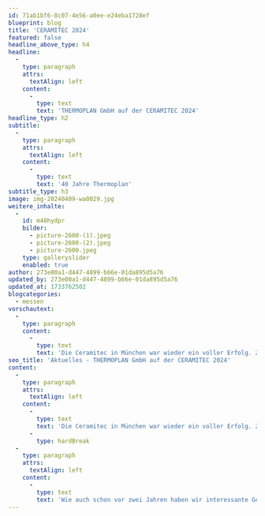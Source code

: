 ```yaml
---
id: 71ab1bf6-8c07-4e56-a0ee-e24eba1728ef
blueprint: blog
title: 'CERAMITEC 2024'
featured: false
headline_above_type: h4
headline:
  -
    type: paragraph
    attrs:
      textAlign: left
    content:
      -
        type: text
        text: 'THERMOPLAN GmbH auf der CERAMITEC 2024'
headline_type: h2
subtitle:
  -
    type: paragraph
    attrs:
      textAlign: left
    content:
      -
        type: text
        text: '40 Jahre Thermoplan'
subtitle_type: h3
image: img-20240409-wa0029.jpg
weitere_inhalte:
  -
    id: m48hydpr
    bilder:
      - picture-2600-(1).jpeg
      - picture-2600-(2).jpeg
      - picture-2600.jpeg
    type: galleryslider
    enabled: true
author: 273e00a1-d447-4899-b66e-01da895d5a76
updated_by: 273e00a1-d447-4899-b66e-01da895d5a76
updated_at: 1733762502
blogcategories:
  - messen
vorschautext:
  -
    type: paragraph
    content:
      -
        type: text
        text: 'Die Ceramitec in München war wieder ein voller Erfolg. Zusammen mit Ihnen konnten wir unser 40 jähriges Jubiläum gebührend feiern.'
seo_title: 'Aktuelles - THERMOPLAN GmbH auf der CERAMITEC 2024'
content:
  -
    type: paragraph
    attrs:
      textAlign: left
    content:
      -
        type: text
        text: 'Die Ceramitec in München war wieder ein voller Erfolg. Zusammen mit Ihnen konnten wir unser 40 jähriges Jubiläum gebührend feiern.'
      -
        type: hardBreak
  -
    type: paragraph
    attrs:
      textAlign: left
    content:
      -
        type: text
        text: 'Wie auch schon vor zwei Jahren haben wir interessante Gespräche mit unseren Kunden geführt, wobei der Spaß nie zu kurz kam. Wir freuen uns auf viele spannende Projekte und bedanken uns für Ihr Vertrauen! Zu jedem Großevent bedarf es einiger Mühe und Anstrenungen, wofür wir unseren Mitarbeitern herzlichen danken wollen.'
---
```

